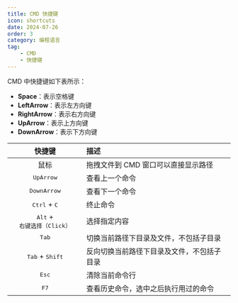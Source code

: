 ```yaml
---
title: CMD 快捷键
icon: shortcuts
date: 2024-07-26
order: 3
category: 编程语言
tag:
    - CMD
    - 快捷键
---
```


CMD 中快捷键如下表所示：

- **Space**：表示空格键
- **LeftArrow**：表示左方向键
- **RightArrow**：表示右方向键
- **UpArrow**：表示上方向键
- **DownArrow**：表示下方向键

|  快捷键  |  描述  |
|  :----:  |  :----  |
|  鼠标  |  拖拽文件到 CMD 窗口可以直接显示路径  |
|  <kbd>UpArrow</kbd>  |  查看上一个命令  |
|  <kbd>DownArrow</kbd>  |  查看下一个命令  |
|  <kbd>Ctrl</kbd> + <kbd>C</kbd>  |  终止命令  |
|  <kbd>Alt</kbd> + <kbd>右键选择（Click）</kbd>  |  选择指定内容  |
|  <kbd>Tab</kbd>  |  切换当前路径下目录及文件，不包括子目录  |
|  <kbd>Tab</kbd> + <kbd>Shift</kbd>  |  反向切换当前路径下目录及文件，不包括子目录  |
|  <kbd>Esc</kbd>  |  清除当前命令行  |
|  <kbd>F7</kbd>  |  查看历史命令，选中之后执行用过的命令  |
